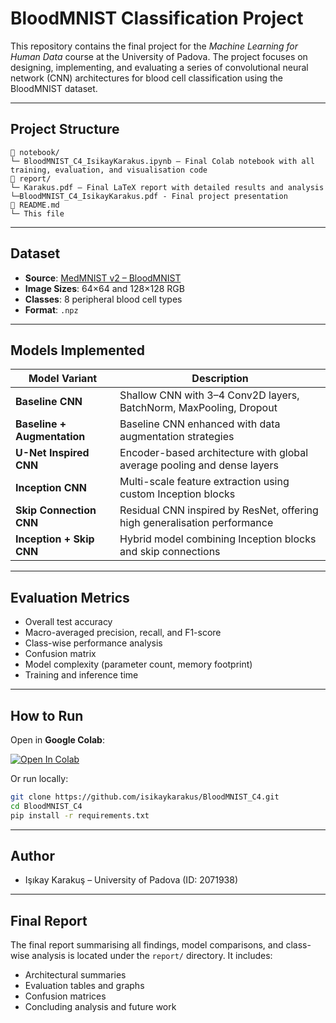 # BloodMNIST Classification Project

This repository contains the final project for the *Machine Learning for Human Data* course at the University of Padova. The project focuses on designing, implementing, and evaluating a series of convolutional neural network (CNN) architectures for blood cell classification using the BloodMNIST dataset.

---

## Project Structure
```
📁 notebook/
└─ BloodMNIST_C4_IsikayKarakus.ipynb – Final Colab notebook with all training, evaluation, and visualisation code
📁 report/
└─ Karakus.pdf – Final LaTeX report with detailed results and analysis
└─BloodMNIST_C4_IsikayKarakus.pdf - Final project presentation
📄 README.md
└─ This file
```

---

## Dataset
- **Source**: [MedMNIST v2 – BloodMNIST](https://zenodo.org/records/10519652)
- **Image Sizes**: 64×64 and 128×128 RGB
- **Classes**: 8 peripheral blood cell types
- **Format**: `.npz` 

---

## Models Implemented
| Model Variant             | Description                                                                 |
|---------------------------|-----------------------------------------------------------------------------|
| **Baseline CNN**          | Shallow CNN with 3–4 Conv2D layers, BatchNorm, MaxPooling, Dropout          |
| **Baseline + Augmentation** | Baseline CNN enhanced with data augmentation strategies                    |
| **U-Net Inspired CNN**    | Encoder-based architecture with global average pooling and dense layers     |
| **Inception CNN**         | Multi-scale feature extraction using custom Inception blocks                |
| **Skip Connection CNN**   | Residual CNN inspired by ResNet, offering high generalisation performance   |
| **Inception + Skip CNN**  | Hybrid model combining Inception blocks and skip connections                |

---

## Evaluation Metrics
- Overall test accuracy
- Macro-averaged precision, recall, and F1-score
- Class-wise performance analysis
- Confusion matrix
- Model complexity (parameter count, memory footprint)
- Training and inference time

---

## How to Run
Open in **Google Colab**:

[![Open In Colab](https://colab.research.google.com/assets/colab-badge.svg)](https://colab.research.google.com/drive/1h9BRGG5LXs4-4bFlz_fW9WpD_VR7FGFf?usp=sharing)

Or run locally:
```bash
git clone https://github.com/isikaykarakus/BloodMNIST_C4.git
cd BloodMNIST_C4
pip install -r requirements.txt
```

---

## Author
- Işıkay Karakuş – University of Padova (ID: 2071938)

---

## Final Report
The final report summarising all findings, model comparisons, and class-wise analysis is located under the `report/` directory. It includes:
- Architectural summaries
- Evaluation tables and graphs
- Confusion matrices
- Concluding analysis and future work


